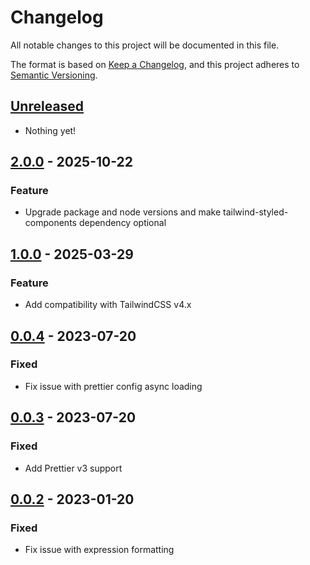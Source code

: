 # Changelog

All notable changes to this project will be documented in this file.

The format is based on [Keep a Changelog](https://keepachangelog.com/en/1.0.0/),
and this project adheres to [Semantic Versioning](https://semver.org/spec/v2.0.0.html).

## [Unreleased]

- Nothing yet!

## [2.0.0] - 2025-10-22

### Feature

- Upgrade package and node versions and make tailwind-styled-components dependency optional

## [1.0.0] - 2025-03-29

### Feature

- Add compatibility with TailwindCSS v4.x

## [0.0.4] - 2023-07-20

### Fixed

- Fix issue with prettier config async loading

## [0.0.3] - 2023-07-20

### Fixed

- Add Prettier v3 support

## [0.0.2] - 2023-01-20

### Fixed

- Fix issue with expression formatting

[unreleased]: https://github.com/dimitribarbot/prettier-plugin-tailwind-styled-components/compare/v2.0.0...HEAD
[2.0.0]: https://github.com/dimitribarbot/prettier-plugin-tailwind-styled-components/compare/v2.0.0...v1.0.0
[1.0.0]: https://github.com/dimitribarbot/prettier-plugin-tailwind-styled-components/compare/v1.0.0...v0.0.4
[0.0.4]: https://github.com/dimitribarbot/prettier-plugin-tailwind-styled-components/compare/v0.0.3...v0.0.4
[0.0.3]: https://github.com/dimitribarbot/prettier-plugin-tailwind-styled-components/compare/v0.0.2...v0.0.3
[0.0.2]: https://github.com/dimitribarbot/prettier-plugin-tailwind-styled-components/compare/21dc923c300729789a998bbedfbb2f54b7ef04a6...v0.0.2
